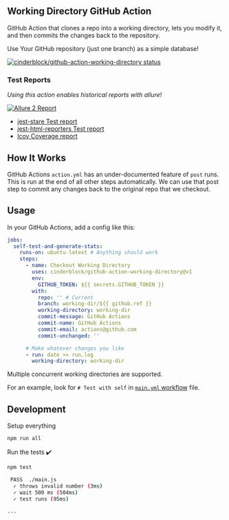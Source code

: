 ## Working Directory GitHub Action

GitHub Action that clones a repo into a working directory, lets you modify it, and then commits the changes back to the repository.

Use Your GitHub repository (just one branch) as a simple database!

[![cinderblock/github-action-working-directory status](https://github.com/cinderblock/github-action-working-directory/workflows/Main/badge.svg?branch=master)](https://github.com/cinderblock/github-action-working-directory/actions?query=branch%3Amaster)

### Test Reports

_Using this action enables historical reports with allure!_

[![Allure 2 Report](https://cinderblock.github.io/github-action-working-directory/allure-report.png)](https://cinderblock.github.io/github-action-working-directory/allure-report)

- [jest-stare Test report](https://cinderblock.github.io/github-action-working-directory/jest-stare)
- [jest-html-reporters Test report](https://cinderblock.github.io/github-action-working-directory/jest-html-reporters)
- [lcov Coverage report](https://cinderblock.github.io/github-action-working-directory/coverage/lcov-report)

## How It Works

GitHub Actions `action.yml` has an under-documented feature of `post` runs.
This is run at the end of all other steps automatically.
We can use that post step to commit any changes back to the original repo that we checkout.

## Usage

In your GitHub Actions, add a config like this:

```yml
jobs:
  self-test-and-generate-stats:
    runs-on: ubuntu-latest # Anything should work
    steps:
      - name: Checkout Working Directory
        uses: cinderblock/github-action-working-directory@v1
        env:
          GITHUB_TOKEN: ${{ secrets.GITHUB_TOKEN }}
        with:
          repo: '' # Current
          branch: working-dir/${{ github.ref }}
          working-directory: working-dir
          commit-message: GitHub Actions
          commit-name: GitHub Actions
          commit-email: actions@github.com
          commit-unchanged: ''

      # Make whatever changes you like
      - run: date >> run.log
        working-directory: working-dir
```

Multiple concurrent working directories are supported.

For an example, look for `# Test with self` in [`main.yml` workflow](.github/workflows/main.yml#L167-L176) file.

## Development

Setup everything

```bash
npm run all
```

Run the tests :heavy_check_mark:

```bash
npm test

 PASS  ./main.js
  ✓ throws invalid number (3ms)
  ✓ wait 500 ms (504ms)
  ✓ test runs (95ms)

...
```

